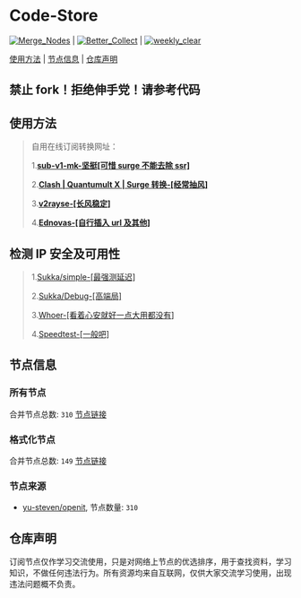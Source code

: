 # **Code-Store**

[![Merge_Nodes](https://github.com/666greatChina888/Code-Store/actions/workflows/Merge_Nodes.yaml/badge.svg)](https://github.com/666greatChina888/Code-Store/actions/workflows/Merge_Nodes.yaml) | [![Better_Collect](https://github.com/666greatChina888/Code-Store/actions/workflows/Better_Collect.yaml/badge.svg?branch=master)](https://github.com/666greatChina888/Code-Store/actions/workflows/Better_Collect.yaml) | [![weekly_clear](https://github.com/666greatChina888/Code-Store/actions/workflows/weekly_clear.yaml/badge.svg)](https://github.com/666greatChina888/Code-Store/actions/workflows/weekly_clear.yaml)

[使用方法](https://github.com/666greatChina888/Code-Store#使用方法) | [节点信息](https://github.com/666greatChina888/Code-Store#节点信息) | [仓库声明](https://github.com/666greatChina888/Code-Store#仓库声明)

## 禁止 fork！拒绝伸手党！请参考代码

## 使用方法

> 自用在线订阅转换网址：
>
> 1.[**sub-v1-mk-坚挺[可惜 surge 不能去除 ssr]**](https://sub.v1.mk/)
>
> 2.[**Clash | Quantumult X | Surge 转换-[经常抽风]**](https://dove.589669.xyz/web)
>
> 3.[**v2rayse-[长风稳定]**](https://v2rayse.com/)
>
> 4.[**Ednovas-[自行插入 url 及其他]**](https://subsc.ednovas.xyz/)

## 检测 IP 安全及可用性

> 1.[Sukka/simple-[最强测延迟]](https://ip.skk.moe/simple/)
>
> 2.[Sukka/Debug-[高端局]](https://debug.skk.moe/)
>
> 3.[Whoer-[看着心安就好一点大用都没有]](https://whoer.net/)
>
> 4.[Speedtest-[一般吧]](https://www.speedtest.net/)

## 节点信息

### 所有节点
合并节点总数: `310`
[节点链接](https://raw.githubusercontent.com/666greatChina888/Code-Store/master/sub/sub_merge.txt)

### 格式化节点
合并节点总数: `149`
[节点链接](https://raw.githubusercontent.com/666greatChina888/Code-Store/master/sub/sub_merge_yaml_rm.yml)

### 节点来源
- [yu-steven/openit](https://github.com/yu-steven/openit), 节点数量: `310`

## 仓库声明
订阅节点仅作学习交流使用，只是对网络上节点的优选排序，用于查找资料，学习知识，不做任何违法行为。所有资源均来自互联网，仅供大家交流学习使用，出现违法问题概不负责。
